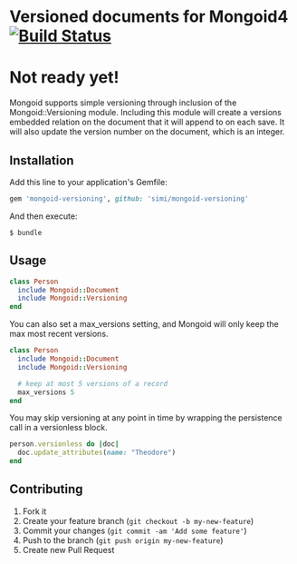 # Versioned documents for Mongoid4[![Build Status](https://travis-ci.org/simi/mongoid-versioning.png?branch=master)](https://travis-ci.org/simi/mongoid-versioning)

# Not ready yet!

Mongoid supports simple versioning through inclusion of the Mongoid::Versioning module. Including this module will create a versions embedded relation on the document that it will append to on each save. It will also update the version number on the document, which is an integer.

## Installation

Add this line to your application's Gemfile:

```ruby
gem 'mongoid-versioning', github: 'simi/mongoid-versioning'
```

And then execute:

    $ bundle

## Usage

```ruby
class Person
  include Mongoid::Document
  include Mongoid::Versioning
end
```

You can also set a max_versions setting, and Mongoid will only keep the max most recent versions.

```ruby
class Person
  include Mongoid::Document
  include Mongoid::Versioning

  # keep at most 5 versions of a record
  max_versions 5
end
```

You may skip versioning at any point in time by wrapping the persistence call in a versionless block.

```ruby
person.versionless do |doc|
  doc.update_attributes(name: "Theodore")
end
```

## Contributing

1. Fork it
2. Create your feature branch (`git checkout -b my-new-feature`)
3. Commit your changes (`git commit -am 'Add some feature'`)
4. Push to the branch (`git push origin my-new-feature`)
5. Create new Pull Request
